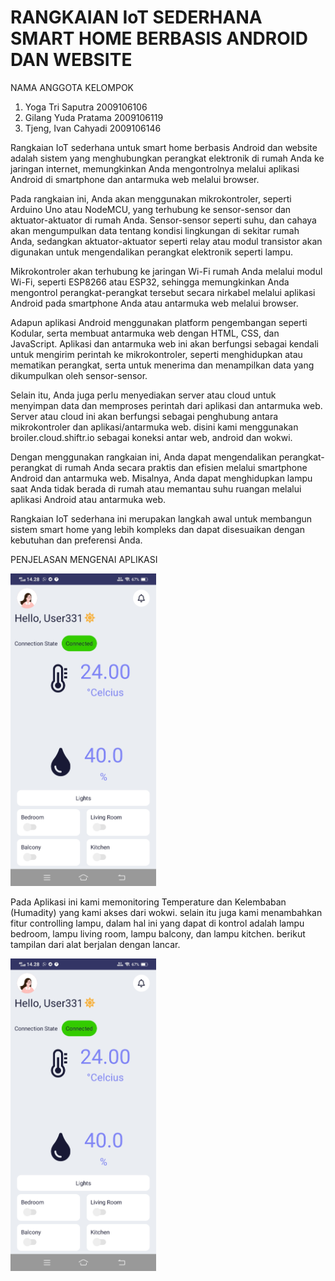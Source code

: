# RANGKAIAN IoT SEDERHANA SMART HOME BERBASIS ANDROID DAN WEBSITE

NAMA ANGGOTA KELOMPOK 
1. Yoga Tri Saputra 2009106106
2. Gilang Yuda Pratama 2009106119
3. Tjeng, Ivan Cahyadi 2009106146

Rangkaian IoT sederhana untuk smart home berbasis Android dan website adalah sistem yang menghubungkan perangkat elektronik di rumah Anda ke jaringan internet, memungkinkan Anda mengontrolnya melalui aplikasi Android di smartphone dan antarmuka web melalui browser.

Pada rangkaian ini, Anda akan menggunakan mikrokontroler, seperti Arduino Uno atau NodeMCU, yang terhubung ke sensor-sensor dan aktuator-aktuator di rumah Anda. Sensor-sensor seperti suhu, dan cahaya akan mengumpulkan data tentang kondisi lingkungan di sekitar rumah Anda, sedangkan aktuator-aktuator seperti relay atau modul transistor akan digunakan untuk mengendalikan perangkat elektronik seperti lampu.

Mikrokontroler akan terhubung ke jaringan Wi-Fi rumah Anda melalui modul Wi-Fi, seperti ESP8266 atau ESP32, sehingga memungkinkan Anda mengontrol perangkat-perangkat tersebut secara nirkabel melalui aplikasi Android pada smartphone Anda atau antarmuka web melalui browser.

Adapun aplikasi Android menggunakan platform pengembangan seperti Kodular, serta membuat antarmuka web dengan HTML, CSS, dan JavaScript. Aplikasi dan antarmuka web ini akan berfungsi sebagai kendali untuk mengirim perintah ke mikrokontroler, seperti menghidupkan atau mematikan perangkat, serta untuk menerima dan menampilkan data yang dikumpulkan oleh sensor-sensor.

Selain itu, Anda juga perlu menyediakan server atau cloud untuk menyimpan data dan memproses perintah dari aplikasi dan antarmuka web. Server atau cloud ini akan berfungsi sebagai penghubung antara mikrokontroler dan aplikasi/antarmuka web. disini kami menggunakan broiler.cloud.shiftr.io sebagai koneksi antar web, android dan wokwi. 

Dengan menggunakan rangkaian ini, Anda dapat mengendalikan perangkat-perangkat di rumah Anda secara praktis dan efisien melalui smartphone Android dan antarmuka web. Misalnya, Anda dapat menghidupkan lampu saat Anda tidak berada di rumah atau memantau suhu ruangan melalui aplikasi Android atau antarmuka web.

Rangkaian IoT sederhana ini merupakan langkah awal untuk membangun sistem smart home yang lebih kompleks dan dapat disesuaikan dengan kebutuhan dan preferensi Anda.

PENJELASAN MENGENAI APLIKASI
<p>
<img src="https://github.com/gil037/UAS_IOT/blob/main/Aplikasi/aplikasi.jpg" height="500rm">
<p>
Pada Aplikasi ini kami memonitoring Temperature dan Kelembaban (Humadity) yang kami akses dari wokwi. selain itu juga kami menambahkan fitur controlling lampu, dalam hal ini yang dapat di kontrol adalah lampu bedroom, lampu living room, lampu balcony, dan lampu kitchen. berikut tampilan dari alat berjalan dengan lancar. 
<p>
<img src="https://github.com/gil037/UAS_IOT/blob/main/Aplikasi/aplikasi.jpg" height="500rm">
<p>
